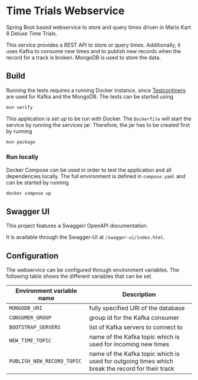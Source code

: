 # Time Trials Webservice

Spring Boot based webservice to store and query times driven in Mario Kart 8 Deluxe Time Trials.

This service provides a REST API to store or query times. Additionally, it uses Kafka to consume
new times and to publish new records when the record for a track is broken. MongoDB is used to store
the data.

## Build

Running the tests requires a running Docker instance,
since [Testcontiners](https://testcontainers.com/) are used for Kafka and the MongoDB.
The tests can be started using

```sh
mvn verify
```

This application is set up to be run with Docker. The `Dockerfile` will start the service by running
the services jar. Therefore, the jar has to be created first by running

```sh
mvn package
```

### Run locally

Docker Compose can be used in order to test the application and all dependencies locally. The full
environment is defined in `compose.yaml` and can be started by running

```sh
docker compose up
```

## Swagger UI

This project features a Swagger/ OpenAPI documentation.

It is available through the Swagger-UI at `/swagger-ui/index.html`.

## Configuration

The webservice can be configured through environment variables. The following table shows the
different variables that can be set.

| Environment variable name  | Description                                                                                     | 
|----------------------------|-------------------------------------------------------------------------------------------------|
| `MONGODB_URI`              | fully specified URI of the database                                                             | 
| `CONSUMER_GROUP`           | group id for the Kafka consumer                                                                 |
| `BOOTSTRAP_SERVERS`        | list of Kafka servers to connect to                                                             |
| `NEW_TIME_TOPIC`           | name of the Kafka topic which is used for incoming new times                                    |
| `PUBLISH_NEW_RECORD_TOPIC` | name of the Kafka topic which is used for outgoing times which break the record for their track |
